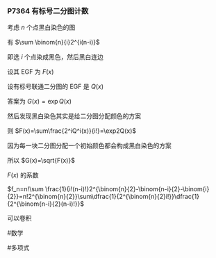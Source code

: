 ### P7364 有标号二分图计数

考虑 $n$ 个点黑白染色的图 

有 $\sum \binom{n}{i}2^{i(n-i)}$

即选 $i$ 个点染成黑色，然后黑白连边

设其 EGF 为 $F(x)$

设有标号联通二分图的 EGF 是 $Q(x)$

答案为 $G(x)=\exp Q(x)$

然后发现黑白染色其实是给二分图分配颜色的方案

则 $F(x)=\sum\frac{2^iQ^i(x)}{i!}=\exp2Q(x)$

因为每一块二分图分配一个初始颜色都会构成黑白染色的方案

所以 $G(x)=\sqrt{F(x)}$

$F(x)$ 的系数

$f_n=n!\sum \frac{1}{i!(n-i)!}2^{\binom{n}{2}-\binom{n-i}{2}-\binom{i}{2}}=n!2^{\binom{n}{2}}\sum\dfrac{1}{2^{\binom{n}{2}i!}}\dfrac{1}{2^{\binom{n-i}{2}(n-i)!}}$

可以卷积

#数学

#多项式